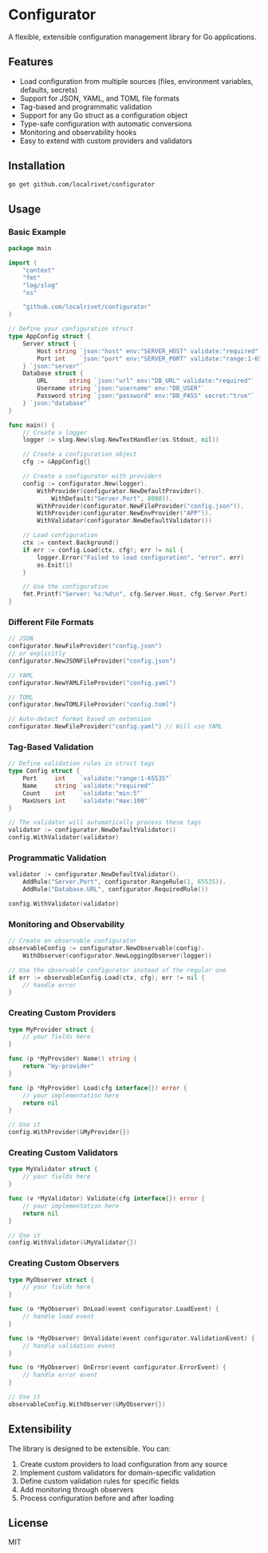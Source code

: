 # Configurator

A flexible, extensible configuration management library for Go applications.

## Features

- Load configuration from multiple sources (files, environment variables, defaults, secrets)
- Support for JSON, YAML, and TOML file formats
- Tag-based and programmatic validation
- Support for any Go struct as a configuration object
- Type-safe configuration with automatic conversions
- Monitoring and observability hooks
- Easy to extend with custom providers and validators

## Installation

```bash
go get github.com/localrivet/configurator
```

## Usage

### Basic Example

```go
package main

import (
    "context"
    "fmt"
    "log/slog"
    "os"

    "github.com/localrivet/configurator"
)

// Define your configuration struct
type AppConfig struct {
    Server struct {
        Host string `json:"host" env:"SERVER_HOST" validate:"required"`
        Port int    `json:"port" env:"SERVER_PORT" validate:"range:1-65535"`
    } `json:"server"`
    Database struct {
        URL      string `json:"url" env:"DB_URL" validate:"required"`
        Username string `json:"username" env:"DB_USER"`
        Password string `json:"password" env:"DB_PASS" secret:"true"`
    } `json:"database"`
}

func main() {
    // Create a logger
    logger := slog.New(slog.NewTextHandler(os.Stdout, nil))

    // Create a configuration object
    cfg := &AppConfig{}

    // Create a configurator with providers
    config := configurator.New(logger).
        WithProvider(configurator.NewDefaultProvider().
            WithDefault("Server.Port", 8080)).
        WithProvider(configurator.NewFileProvider("config.json")).
        WithProvider(configurator.NewEnvProvider("APP")).
        WithValidator(configurator.NewDefaultValidator())

    // Load configuration
    ctx := context.Background()
    if err := config.Load(ctx, cfg); err != nil {
        logger.Error("Failed to load configuration", "error", err)
        os.Exit(1)
    }

    // Use the configuration
    fmt.Printf("Server: %s:%d\n", cfg.Server.Host, cfg.Server.Port)
}
```

### Different File Formats

```go
// JSON
configurator.NewFileProvider("config.json")
// or explicitly
configurator.NewJSONFileProvider("config.json")

// YAML
configurator.NewYAMLFileProvider("config.yaml")

// TOML
configurator.NewTOMLFileProvider("config.toml")

// Auto-detect format based on extension
configurator.NewFileProvider("config.yaml") // Will use YAML
```

### Tag-Based Validation

```go
// Define validation rules in struct tags
type Config struct {
    Port     int    `validate:"range:1-65535"`
    Name     string `validate:"required"`
    Count    int    `validate:"min:5"`
    MaxUsers int    `validate:"max:100"`
}

// The validator will automatically process these tags
validator := configurator.NewDefaultValidator()
config.WithValidator(validator)
```

### Programmatic Validation

```go
validator := configurator.NewDefaultValidator().
    AddRule("Server.Port", configurator.RangeRule(1, 65535)).
    AddRule("Database.URL", configurator.RequiredRule())

config.WithValidator(validator)
```

### Monitoring and Observability

```go
// Create an observable configurator
observableConfig := configurator.NewObservable(config).
    WithObserver(configurator.NewLoggingObserver(logger))

// Use the observable configurator instead of the regular one
if err := observableConfig.Load(ctx, cfg); err != nil {
    // handle error
}
```

### Creating Custom Providers

```go
type MyProvider struct {
    // your fields here
}

func (p *MyProvider) Name() string {
    return "my-provider"
}

func (p *MyProvider) Load(cfg interface{}) error {
    // your implementation here
    return nil
}

// Use it
config.WithProvider(&MyProvider{})
```

### Creating Custom Validators

```go
type MyValidator struct {
    // your fields here
}

func (v *MyValidator) Validate(cfg interface{}) error {
    // your implementation here
    return nil
}

// Use it
config.WithValidator(&MyValidator{})
```

### Creating Custom Observers

```go
type MyObserver struct {
    // your fields here
}

func (o *MyObserver) OnLoad(event configurator.LoadEvent) {
    // handle load event
}

func (o *MyObserver) OnValidate(event configurator.ValidationEvent) {
    // handle validation event
}

func (o *MyObserver) OnError(event configurator.ErrorEvent) {
    // handle error event
}

// Use it
observableConfig.WithObserver(&MyObserver{})
```

## Extensibility

The library is designed to be extensible. You can:

1. Create custom providers to load configuration from any source
2. Implement custom validators for domain-specific validation
3. Define custom validation rules for specific fields
4. Add monitoring through observers
5. Process configuration before and after loading

## License

MIT
